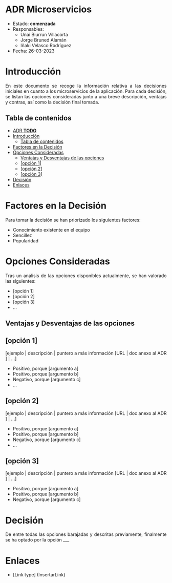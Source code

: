 # ADR Microservicios

* Estado: **comenzada**
* Responsables:
    * Unai Biurrun Villacorta
    * Jorge Bruned Alamán
    * Iñaki Velasco Rodríguez
* Fecha: 26-03-2023

# Introducción

<div style="text-align: justify!important">

En este documento se recoge la información relativa a las decisiones iniciales en cuanto a los microservicios de la
aplicación. Para cada decisión,
se listan las opciones consideradas junto a una breve descripción, ventajas y contras, así como la decisión final
tomada.
</div>

## Tabla de contenidos

<!--[TOC] -->
<!-- TOC -->

* [ADR **TODO**](#adr-todo)
* [Introducción](#introducción)
    * [Tabla de contenidos](#tabla-de-contenidos)
* [Factores en la Decisión](#factores-en-la-decisión)
* [Opciones Consideradas](#opciones-consideradas)
    * [Ventajas y Desventajas de las opciones](#ventajas-y-desventajas-de-las-opciones)
    * [[opción 1]](#opción-1)
    * [[opción 2]](#opción-2)
    * [[opción 3]](#opción-3)
* [Decisión](#decisión)
* [Enlaces <!-- opcional -->](#enlaces----opcional---)

<!-- TOC -->

# Factores en la Decisión

<div style="text-align: justify!important">

Para tomar la decisión se han priorizado los siguientes factores:

* Conocimiento existente en el equipo
* Sencillez
* Popularidad

</div>

# Opciones Consideradas

<div style="text-align: justify!important">

Tras un análisis de las opciones disponibles actualmente, se han valorado las siguientes:

* [opción 1]
* [opción 2]
* [opción 3]
* … <!-- el número de opciones puede variar -->

</div>

## Ventajas y Desventajas de las opciones

## [opción 1]

<div style="text-align: justify!important">

[ejemplo | descripción | puntero a más información [URL | doc anexo al ADR ] | …] <!-- opcional -->

* Positivo, porque [argumento a]
* Positivo, porque [argumento b]
* Negativo, porque [argumento c]
* …

</div>

## [opción 2]

<div style="text-align: justify!important">

[ejemplo | descripción | puntero a más información [URL | doc anexo al ADR ] | …] <!-- opcional -->

* Positivo, porque [argumento a]
* Positivo, porque [argumento b]
* Negativo, porque [argumento c]
* …

</div>

## [opción 3]

<div style="text-align: justify!important">

[ejemplo | descripción | puntero a más información [URL | doc anexo al ADR ] | …] <!-- opcional -->

* Positivo, porque [argumento a]
* Positivo, porque [argumento b]
* Negativo, porque [argumento c]

</div>

# Decisión

<div style="text-align: justify!important">

De entre todas las opciones barajadas y descritas previamente, finalmente se ha optado por la opción ___
</div>

# Enlaces <!-- opcional -->

<div style="text-align: justify!important">

* [Link type] (InsertarLink)

</div>
